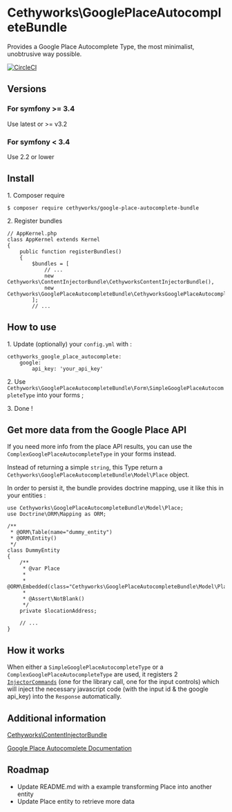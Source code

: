 Cethyworks\GooglePlaceAutocompleteBundle
===
Provides a Google Place Autocomplete Type, the most minimalist, unobtrusive way possible.

[![CircleCI](https://circleci.com/gh/Cethy/GooglePlaceAutocompleteBundle/tree/master.svg?style=shield)](https://circleci.com/gh/Cethy/GooglePlaceAutocompleteBundle/tree/master)

## Versions
### For symfony >= 3.4
Use latest or >= v3.2

### For symfony < 3.4
Use 2.2 or lower


## Install

1\. Composer require

    $ composer require cethyworks/google-place-autocomplete-bundle

2\. Register bundles

    // AppKernel.php
    class AppKernel extends Kernel
    {
        public function registerBundles()
        {
            $bundles = [
                // ...
                new Cethyworks\ContentInjectorBundle\CethyworksContentInjectorBundle(),
                new Cethyworks\GooglePlaceAutocompleteBundle\CethyworksGooglePlaceAutocompleteBundle(),
            ];
            // ...


## How to use
1\. Update (optionally) your `config.yml` with :

    cethyworks_google_place_autocomplete:
        google:
            api_key: 'your_api_key'

2\. Use `Cethyworks\GooglePlaceAutocompleteBundle\Form\SimpleGooglePlaceAutocompleteType` into your forms ;
  
3\. Done !


## Get more data from the Google Place API
If you need more info from the place API results, you can use the `ComplexGooglePlaceAutocompleteType` in your forms instead.

Instead of returning a simple `string`, this Type return a `Cethyworks\GooglePlaceAutocompleteBundle\Model\Place` object.   

In order to persist it, the bundle provides doctrine mapping, use it like this in your entities :

    use Cethyworks\GooglePlaceAutocompleteBundle\Model\Place;
    use Doctrine\ORM\Mapping as ORM;

    /**
     * @ORM\Table(name="dummy_entity")
     * @ORM\Entity()
     */
    class DummyEntity
    {
        /**
         * @var Place
         *
         * @ORM\Embedded(class="Cethyworks\GooglePlaceAutocompleteBundle\Model\Place")
         *
         * @Assert\NotBlank()
         */
        private $locationAddress;
        
        // ...
    }

## How it works
When either a `SimpleGooglePlaceAutocompleteType` or a `ComplexGooglePlaceAutocompleteType` are used, 
it registers 2 [`InjectorCommands`](https://github.com/Cethy/ContentInjectorBundle#cethyworkscontentinjectorbundle) (one for the library call, one for the input controls) 
which will inject the necessary javascript code (with the input id & the google api_key) into the `Response` automatically.

## Additional information
[Cethyworks\ContentInjectorBundle](https://github.com/Cethy/ContentInjectorBundle)

[Google Place Autocomplete Documentation](https://developers.google.com/maps/documentation/javascript/examples/places-autocomplete)

## Roadmap
- Update README.md with a example transforming Place into another entity
- Update Place entity to retrieve more data

